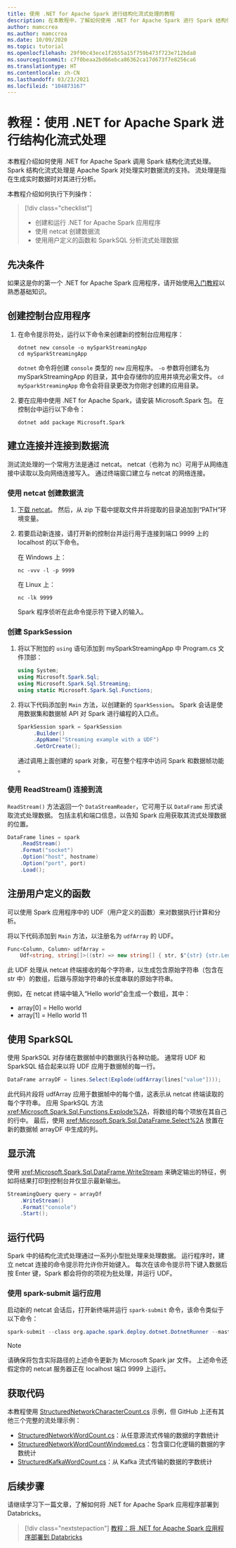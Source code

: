 ```yaml
---
title: 使用 .NET for Apache Spark 进行结构化流式处理的教程
description: 在本教程中，了解如何使用 .NET for Apache Spark 进行 Spark 结构化流式处理。
author: mamccrea
ms.author: mamccrea
ms.date: 10/09/2020
ms.topic: tutorial
ms.openlocfilehash: 29f90c43ece1f2655a15f759b473f723e712bda8
ms.sourcegitcommit: c7f0beaa2bd66ebca86362ca17d673f7e8256ca6
ms.translationtype: HT
ms.contentlocale: zh-CN
ms.lasthandoff: 03/23/2021
ms.locfileid: "104873167"
---
```

# <a name="tutorial-structured-streaming-with-net-for-apache-spark"></a>教程：使用 .NET for Apache Spark 进行结构化流式处理

本教程介绍如何使用 .NET for Apache Spark 调用 Spark 结构化流式处理。 Spark 结构化流式处理是 Apache Spark 对处理实时数据流的支持。 流处理是指在生成实时数据时对其进行分析。

本教程介绍如何执行下列操作：

> [!div class="checklist"]
>
> * 创建和运行 .NET for Apache Spark 应用程序
> * 使用 netcat 创建数据流
> * 使用用户定义的函数和 SparkSQL 分析流式处理数据

## <a name="prerequisites"></a>先决条件

如果这是你的第一个 .NET for Apache Spark 应用程序，请开始使用[入门教程](get-started.md)以熟悉基础知识。

## <a name="create-a-console-application"></a>创建控制台应用程序

1. 在命令提示符处，运行以下命令来创建新的控制台应用程序：

   ```dotnetcli
   dotnet new console -o mySparkStreamingApp
   cd mySparkStreamingApp
   ```

   `dotnet` 命令将创建 `console` 类型的 `new` 应用程序。 `-o` 参数将创建名为 mySparkStreamingApp 的目录，其中会存储你的应用并填充必需文件。 `cd mySparkStreamingApp` 命令会将目录更改为你刚才创建的应用目录。

1. 要在应用中使用 .NET for Apache Spark，请安装 Microsoft.Spark 包。 在控制台中运行以下命令：

   ```dotnetcli
   dotnet add package Microsoft.Spark
   ```

## <a name="establish-and-connect-to-a-data-stream"></a>建立连接并连接到数据流

测试流处理的一个常用方法是通过 netcat。 netcat（也称为 nc）可用于从网络连接中读取以及向网络连接写入。 通过终端窗口建立与 netcat 的网络连接。

### <a name="create-a-data-stream-with-netcat"></a>使用 netcat 创建数据流

1. [下载 netcat](https://sourceforge.net/projects/nc110/files/)。 然后，从 zip 下载中提取文件并将提取的目录追加到“PATH”环境变量。

2. 若要启动新连接，请打开新的控制台并运行用于连接到端口 9999 上的 localhost 的以下命令。

   在 Windows 上：

   ```console
   nc -vvv -l -p 9999
   ```

   在 Linux 上：

   ```console
   nc -lk 9999
   ```

   Spark 程序侦听在此命令提示符下键入的输入。

### <a name="create-a-sparksession"></a>创建 SparkSession

1. 将以下附加的 `using` 语句添加到 mySparkStreamingApp 中 Program.cs 文件顶部：

   ```csharp
   using System;
   using Microsoft.Spark.Sql;
   using Microsoft.Spark.Sql.Streaming;
   using static Microsoft.Spark.Sql.Functions;
   ```

1. 将以下代码添加到 `Main` 方法，以创建新的 `SparkSession`。 Spark 会话是使用数据集和数据帧 API 对 Spark 进行编程的入口点。

   ```csharp
   SparkSession spark = SparkSession
        .Builder()
        .AppName("Streaming example with a UDF")
        .GetOrCreate();
   ```

   通过调用上面创建的 spark 对象，可在整个程序中访问 Spark 和数据帧功能  。

### <a name="connect-to-a-stream-with-readstream"></a>使用 ReadStream() 连接到流

`ReadStream()` 方法返回一个 `DataStreamReader`，它可用于以 `DataFrame` 形式读取流式处理数据。 包括主机和端口信息，以告知 Spark 应用获取其流式处理数据的位置。

```csharp
DataFrame lines = spark
    .ReadStream()
    .Format("socket")
    .Option("host", hostname)
    .Option("port", port)
    .Load();
```

## <a name="register-a-user-defined-function"></a>注册用户定义的函数

可以使用 Spark 应用程序中的 UDF（用户定义的函数）来对数据执行计算和分析。

将以下代码添加到 `Main` 方法，以注册名为 `udfArray` 的 UDF。

```csharp
Func<Column, Column> udfArray =
    Udf<string, string[]>((str) => new string[] { str, $"{str} {str.Length}" });
```

此 UDF 处理从 netcat 终端接收的每个字符串，以生成包含原始字符串（包含在 str 中）的数组，后跟与原始字符串的长度串联的原始字符串。

例如，在 netcat 终端中输入“Hello world”会生成一个数组，其中：

* array\[0] = Hello world
* array\[1] = Hello world 11

## <a name="use-sparksql"></a>使用 SparkSQL

使用 SparkSQL 对存储在数据帧中的数据执行各种功能。 通常将 UDF 和 SparkSQL 结合起来以将 UDF 应用于数据帧的每一行。

```csharp
DataFrame arrayDF = lines.Select(Explode(udfArray(lines["value"])));
```

此代码片段将 udfArray 应用于数据帧中的每个值，这表示从 netcat 终端读取的每个字符串。 应用 SparkSQL 方法 <xref:Microsoft.Spark.Sql.Functions.Explode%2A>，将数组的每个项放在其自己的行中。 最后，使用 <xref:Microsoft.Spark.Sql.DataFrame.Select%2A> 放置在新的数据帧 arrayDF 中生成的列。

## <a name="display-your-stream"></a>显示流

使用 <xref:Microsoft.Spark.Sql.DataFrame.WriteStream> 来确定输出的特征，例如将结果打印到控制台并仅显示最新输出。

```csharp
StreamingQuery query = arrayDf
    .WriteStream()
    .Format("console")
    .Start();
```

## <a name="run-your-code"></a>运行代码

Spark 中的结构化流式处理通过一系列小型批处理来处理数据。  运行程序时，建立 netcat 连接的命令提示符允许你开始键入。 每次在该命令提示符下键入数据后按 Enter 键，Spark 都会将你的项视为批处理，并运行 UDF。

### <a name="use-spark-submit-to-run-your-app"></a>使用 spark-submit 运行应用

启动新的 netcat 会话后，打开新终端并运行 `spark-submit` 命令，该命令类似于以下命令：

```powershell
spark-submit --class org.apache.spark.deploy.dotnet.DotnetRunner --master local /path/to/microsoft-spark-<spark_majorversion-spark_minorversion>_<scala_majorversion.scala_minorversion>-<spark_dotnet_version>.jar Microsoft.Spark.CSharp.Examples.exe Sql.Streaming.StructuredNetworkCharacterCount localhost 9999
```

> [!NOTE]
> 请确保将包含实际路径的上述命令更新为 Microsoft Spark jar 文件。 上述命令还假定你的 netcat 服务器正在 localhost 端口 9999 上运行。

## <a name="get-the-code"></a>获取代码

本教程使用 [StructuredNetworkCharacterCount.cs](https://github.com/dotnet/spark/blob/main/examples/Microsoft.Spark.CSharp.Examples/Sql/Streaming/StructuredNetworkCharacterCount.cs) 示例，但 GitHub 上还有其他三个完整的流处理示例：

* [StructuredNetworkWordCount.cs](https://github.com/dotnet/spark/blob/main/examples/Microsoft.Spark.CSharp.Examples/Sql/Streaming/StructuredNetworkWordCount.cs)：从任意源流式传输的数据的字数统计
* [StructuredNetworkWordCountWindowed.cs](https://github.com/dotnet/spark/blob/main/examples/Microsoft.Spark.CSharp.Examples/Sql/Streaming/StructuredNetworkWordCountWindowed.cs)：包含窗口化逻辑的数据的字数统计
* [StructuredKafkaWordCount.cs](https://github.com/dotnet/spark/blob/main/examples/Microsoft.Spark.CSharp.Examples/Sql/Streaming/StructuredKafkaWordCount.cs)：从 Kafka 流式传输的数据的字数统计

## <a name="next-steps"></a>后续步骤

请继续学习下一篇文章，了解如何将 .NET for Apache Spark 应用程序部署到 Databricks。
> [!div class="nextstepaction"]
> [教程：将 .NET for Apache Spark 应用程序部署到 Databricks](databricks-deployment.md)
